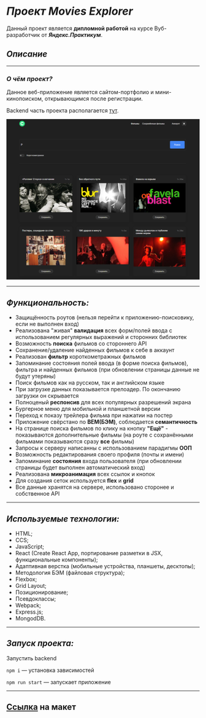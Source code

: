 # ***Проект Movies Explorer***
Данный проект является **дипломной работой** на курсе Вуб-разработчик от ***Яндекс.Практикум***.
## *Описание*
----
### ***О чём проект?***

Данное веб-приложение является сайтом-портфолио и мини-кинопоиском, открывающимся после регистрации.

Backend часть проекта располагается [тут](https://github.com/NikitaValitov/movies-explorer-api).

<div align="center"><img src="/src/images/MoviesExplorer.png" width="1000px"></div>

---
## *Функциональность:*
* Защищённость роутов (нельзя перейти к приложению-поисковику, если не выполнен вход)
* Реализована "живая" **валидация** всех форм/полей ввода с использованием регулярных выражений и сторонних библиотек
* Возможность **поиска** фильмов со стороннего API
* Сохранение/удаление найденных фильмов к себе в аккаунт
* Реализован **фильтр** короткометражных фильмов
* Запоминание состояния полей ввода (в форме поиска фильмов), фильтра и найденных фильмов (при обновлении страницы данные не будут утеряны)
* Поиск фильмов как на русском, так и английском языке
* При загрузке данных показывается прелоадер. По окончанию загрузки он скрывается
* Полноценый **респонсив** для всех популярных разрешений экрана
* Бургерное меню для мобильной и планшетной версии
* Переход к показу трейлера фильма при нажатии на постер
* Приложение свёрстано по **BEM(БЭМ)**, соблюдается **семантичность**
* На странице поиска фильмов по клику на кнопку **"Ещё"** - показываются дополнительные фильмы (на роуте с сохранёнными фильмами показываются сразу **все** фильмы)
* Запросы к серверу написанны с использованием парадигмы **ООП**
* Возможность редактирования своего профиля (почты и имени)
* Запоминание **состояния** входа пользователя (при обновлении страницы будет выполнен автоматический вход)
* Реализована **микроанимация** всех ссылок и кнопок
* Для создания сеток используется **flex** и **grid**
* Все данные хранятся на сервере, использовано сторонее и собственное API

---
## *Используемые технологии:*
* HTML;
* CCS;
* JavaScript;
* React (Create React App, портирование разметки в JSX, функциональные компоненты);
* Адаптивная верстка (мобильные устройства, планшеты, десктопы);
* Методология БЭМ (файловая структура);
* Flexbox;
* Grid Layout;
* Позиционирование;
* Псевдоклассы;
* Webpack;
* Express.js;
* MongodDB.

---
## *Запуск проекта:*
Запустить backend

`npm i` — установка зависимостей

`npm run start` — запускает приложение

---
## [Ссылка](https://disk.yandex.ru/d/zeEzrr9BOM3mxg) на макет